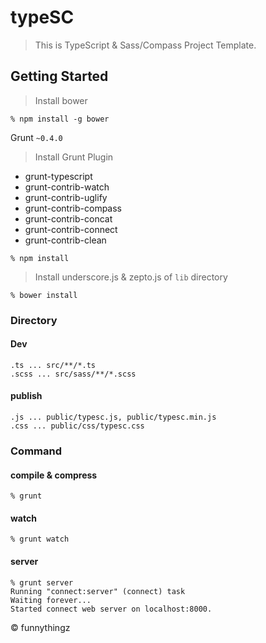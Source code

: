 typeSC
=====

> This is TypeScript & Sass/Compass Project Template.

## Getting Started

> Install bower

```shell
% npm install -g bower
```

Grunt `~0.4.0`

> Install Grunt Plugin

* grunt-typescript
* grunt-contrib-watch
* grunt-contrib-uglify
* grunt-contrib-compass
* grunt-contrib-concat
* grunt-contrib-connect
* grunt-contrib-clean

```shell
% npm install
```

> Install underscore.js & zepto.js of `lib` directory

```shell
% bower install
```

### Directory

#### Dev

```shell
.ts ... src/**/*.ts
.scss ... src/sass/**/*.scss
```

#### publish

```shell
.js ... public/typesc.js, public/typesc.min.js
.css ... public/css/typesc.css
```

### Command

#### compile & compress

```shell
% grunt
```

#### watch

```shell
% grunt watch
```

#### server
```shell
% grunt server
Running "connect:server" (connect) task
Waiting forever...
Started connect web server on localhost:8000.
```

&copy; funnythingz
